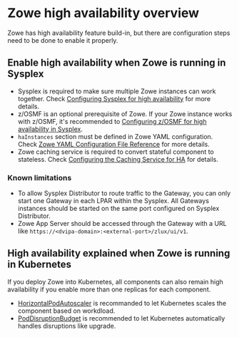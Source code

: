 # Zowe high availability overview

Zowe has high availability feature build-in, but there are configuration steps need to be done to enable it properly.

## Enable high availability when Zowe is running in Sysplex

- Sysplex is required to make sure multiple Zowe instances can work together. Check [Configuring Sysplex for high availability](./configure-sysplex) for more details.
- z/OSMF is an optional prerequisite of Zowe. If your Zowe instance works with z/OSMF, it's recommended to [Configuring z/OSMF for high availability in Sysplex](./systemrequirements-zosmf-ha).
- `haInstances` section must be defined in Zowe YAML configuration. Check [Zowe YAML Configuration File Reference](../appendix/zowe-yaml-configuration.md) for more details.
- Zowe caching service is required to convert stateful component to stateless. Check [Configuring the Caching Service for HA](./configure-caching-service-ha) for details.

### Known limitations

- To allow Sysplex Distributor to route traffic to the Gateway, you can only start one Gateway in each LPAR within the Sysplex. All Gateways instances should be started on the same port configured on Sysplex Distributor.
- Zowe App Server should be accessed through the Gateway with a URL like `https://<dvipa-domain>:<external-port>/zlux/ui/v1`.

## High availability explained when Zowe is running in Kubernetes

If you deploy Zowe into Kubernetes, all components can also remain high availability if you enable more than one replicas for each component.

- [HorizontalPodAutoscaler](./k8s-config#horizontalpodautoscaler) is recommanded to let Kubernetes scales the component based on workdload.
- [PodDisruptionBudget](./k8s-config#poddisruptionbudget) is recommended to let Kubernetes automatically handles disruptions like upgrade.
